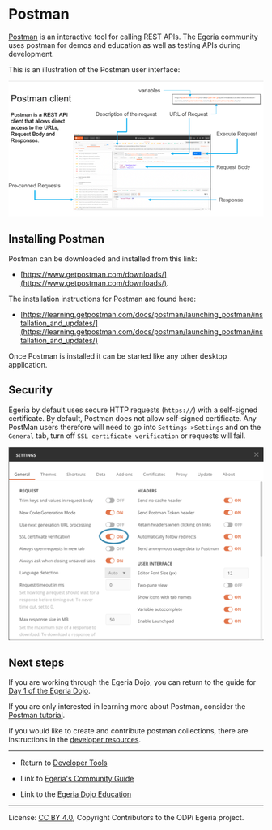 <!-- SPDX-License-Identifier: CC-BY-4.0 -->
<!-- Copyright Contributors to the ODPi Egeria project 2020. -->

# Postman

[Postman](https://www.postman.com/) is an interactive tool for calling REST APIs.
The Egeria community uses postman for demos and education as well as testing APIs
during development.

This is an illustration of the Postman user interface:

![Postman client](postman-client.png)

## Installing Postman

Postman can be downloaded and installed from this link: 
 * [https://www.getpostman.com/downloads/](https://www.getpostman.com/downloads/). 

The installation instructions for Postman are found here: 
 * [https://learning.getpostman.com/docs/postman/launching_postman/installation_and_updates/](https://learning.getpostman.com/docs/postman/launching_postman/installation_and_updates/)
 
Once Postman is installed it can be started like any other desktop application.

## Security

Egeria by default uses secure HTTP requests (`https://`) with a self-signed certificate.
By default, Postman does not allow self-signed certificate.
Any PostMan users therefore will need to
go into `Settings->Settings` and on the `General` tab, turn off `SSL certificate verification`
or requests will fail.

![Turn off self-signed certificate checking](postman-turn-off-certificate-checking.png)

## Next steps

If you are working through the Egeria Dojo, you can
return to the guide for [Day 1 of the Egeria Dojo](../../open-metadata-resources/open-metadata-tutorials/egeria-dojo/egeria-dojo-day-1-3-1-1-platform-set-up-prerequisites.md).

If you are only interested in learning more about Postman, consider the [Postman tutorial](../../open-metadata-resources/open-metadata-tutorials/postman-tutorial).

If you would like to create and contribute postman collections, there are instructions
in the [developer resources](../Postman-Samples.md).


----
* Return to [Developer Tools](.)


* Link to [Egeria's Community Guide](../../Community-Guide.md)
* Link to the [Egeria Dojo Education](../../open-metadata-resources/open-metadata-tutorials/egeria-dojo)


----
License: [CC BY 4.0](https://creativecommons.org/licenses/by/4.0/),
Copyright Contributors to the ODPi Egeria project.